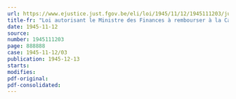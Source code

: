 ```yaml
---
url: https://www.ejustice.just.fgov.be/eli/loi/1945/11/12/1945111203/justel
title-fr: "Loi autorisant le Ministre des Finances à rembourser à la Caisse d'Avances et de Prêts les sommes confisquées à son préjudice par l'autorité allemande"
date: 1945-11-12
source:
number: 1945111203
page: 888888
case: 1945-11-12/03
publication: 1945-12-13
starts:
modifies:
pdf-original:
pdf-consolidated:
---
```


